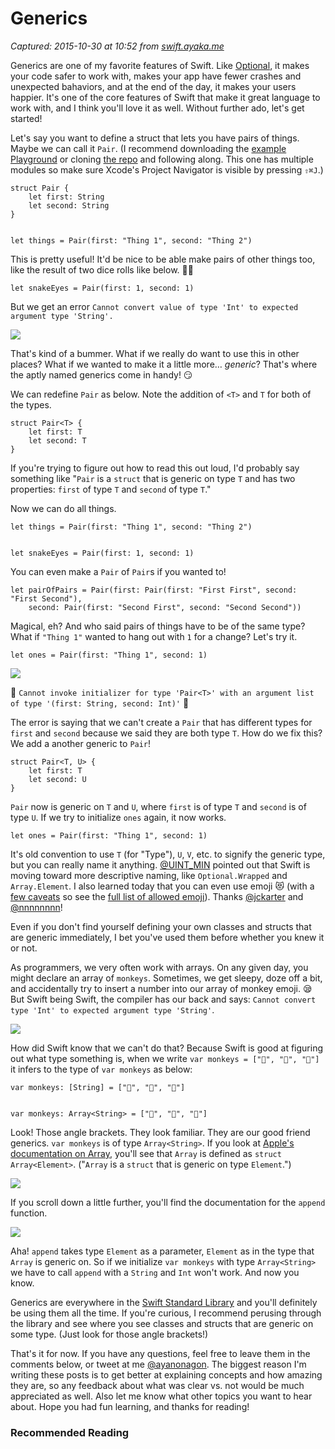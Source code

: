 # Generics

_Captured: 2015-10-30 at 10:52 from [swift.ayaka.me](http://swift.ayaka.me/posts/2015/10/21/generics)_

Generics are one of my favorite features of Swift. Like [Optional](http://swift.ayaka.me/posts/2015/10/5/optional), it makes your code safer to work with, makes your app have fewer crashes and unexpected bahaviors, and at the end of the day, it makes your users happier. It's one of the core features of Swift that make it great language to work with, and I think you'll love it as well. Without further ado, let's get started!

Let's say you want to define a struct that lets you have pairs of things. Maybe we can call it `Pair`. (I recommend downloading the [example Playground](http://swift.ayaka.me/s/genericsplayground.zip) or cloning [the repo](https://github.com/ayanonagon/learn-swift) and following along. This one has multiple modules so make sure Xcode's Project Navigator is visible by pressing `⇧⌘J`.)
    
    
    struct Pair {
        let first: String
        let second: String
    }
    
    
    let things = Pair(first: "Thing 1", second: "Thing 2")

This is pretty useful! It'd be nice to be able make pairs of other things too, like the result of two dice rolls like below. 🎲🎲
    
    
    let snakeEyes = Pair(first: 1, second: 1)

But we get an error `Cannot convert value of type 'Int' to expected argument type 'String'.`

![](http://static1.squarespace.com/static/56129a82e4b0147725b391f5/t/562a4cb2e4b0b1b4cb87981c/1445612723219/?format=1000w)

That's kind of a bummer. What if we really do want to use this in other places? What if we wanted to make it a little more… _generic_? That's where the aptly named generics come in handy! 😏

We can redefine `Pair` as below. Note the addition of `<T>` and `T` for both of the types.
    
    
    struct Pair<T> {
        let first: T
        let second: T
    }

If you're trying to figure out how to read this out loud, I'd probably say something like "`Pair` is a `struct` that is generic on type `T` and has two properties: `first` of type `T` and `second` of type `T`."

Now we can do all things.
    
    
    let things = Pair(first: "Thing 1", second: "Thing 2")
    
    
    let snakeEyes = Pair(first: 1, second: 1)

You can even make a `Pair` of `Pair`s if you wanted to!
    
    
    let pairOfPairs = Pair(first: Pair(first: "First First", second: "First Second"),
        second: Pair(first: "Second First", second: "Second Second"))

Magical, eh? And who said pairs of things have to be of the same type? What if `"Thing 1"` wanted to hang out with `1` for a change? Let's try it.
    
    
    let ones = Pair(first: "Thing 1", second: 1)

![](http://static1.squarespace.com/static/56129a82e4b0147725b391f5/t/5628fc42e4b0ace1ab7562b2/1445526595179/?format=1000w)

🚨 `Cannot invoke initializer for type 'Pair<T>' with an argument list of type '(first: String, second: Int)'` 🚨

The error is saying that we can't create a `Pair` that has different types for `first` and `second` because we said they are both type `T`. How do we fix this? We add a another generic to `Pair`!
    
    
    struct Pair<T, U> {
        let first: T
        let second: U
    }

`Pair` now is generic on `T` and `U`, where `first` is of type `T` and `second` is of type `U`. If we try to initialize `ones` again, it now works.
    
    
    let ones = Pair(first: "Thing 1", second: 1)

It's old convention to use `T` (for "Type"), `U`, `V`, etc. to signify the generic type, but you can really name it anything. [@UINT_MIN](https://twitter.com/UINT_MIN/status/657581908381990913) pointed out that Swift is moving toward more descriptive naming, like `Optional.Wrapped` and `Array.Element`. I also learned today that you can even use emoji 😻 (with a [few caveats](https://twitter.com/jckarter/status/657584862572974080) so see the [full list of allowed emoji](https://gist.github.com/natecook1000/c5fb2b8cd0967f53770e)). Thanks [@jckarter](https://twitter.com/jckarter/status/657582575095930880) and [@nnnnnnnn](https://twitter.com/nnnnnnnn/status/657585773114433536)!

Even if you don't find yourself defining your own classes and structs that are generic immediately, I bet you've used them before whether you knew it or not.

As programmers, we very often work with arrays. On any given day, you might declare an array of `monkeys`. Sometimes, we get sleepy, doze off a bit, and accidentally try to insert a number into our array of monkey emoji. 😪 But Swift being Swift, the compiler has our back and says: `Cannot convert type 'Int' to expected argument type 'String'`.

![](http://static1.squarespace.com/static/56129a82e4b0147725b391f5/t/5629027be4b0cf893b98982b/1445528188422/?format=1000w)

How did Swift know that we can't do that? Because Swift is good at figuring out what type something is, when we write `var monkeys = ["🙈", "🙉", "🙊"]` it infers to the type of `var monkeys` as below:
    
    
    var monkeys: [String] = ["🙈", "🙉", "🙊"]
    
    
    var monkeys: Array<String> = ["🙈", "🙉", "🙊"]

Look! Those angle brackets. They look familiar. They are our good friend generics. `var monkeys` is of type `Array<String>`. If you look at [Apple's documentation on Array](https://developer.apple.com/library/ios/documentation/Swift/Reference/Swift_Array_Structure/index.html), you'll see that `Array` is defined as `struct Array<Element>`. ("`Array` is a `struct` that is generic on type `Element`.")

![](http://static1.squarespace.com/static/56129a82e4b0147725b391f5/t/562907a2e4b07d02a8b90333/1445529507219/?format=1000w)

If you scroll down a little further, you'll find the documentation for the `append` function.

![](http://static1.squarespace.com/static/56129a82e4b0147725b391f5/t/5629084ae4b030ca91e67db2/1445529675345/?format=1000w)

Aha! `append` takes type `Element` as a parameter, `Element` as in the type that `Array` is generic on. So if we initialize `var monkeys` with type `Array<String>` we have to call `append` with a `String` and `Int` won't work. And now you know.

Generics are everywhere in the [Swift Standard Library](https://developer.apple.com/library/prerelease/ios/documentation/General/Reference/SwiftStandardLibraryReference/index.html) and you'll definitely be using them all the time. If you're curious, I recommend perusing through the library and see where you see classes and structs that are generic on some type. (Just look for those angle brackets!)

That's it for now. If you have any questions, feel free to leave them in the comments below, or tweet at me [@ayanonagon](https://twitter.com/ayanonagon). The biggest reason I'm writing these posts is to get better at explaining concepts and how amazing they are, so any feedback about what was clear vs. not would be much appreciated as well. Also let me know what other topics you want to hear about. Hope you had fun learning, and thanks for reading!

### Recommended Reading
